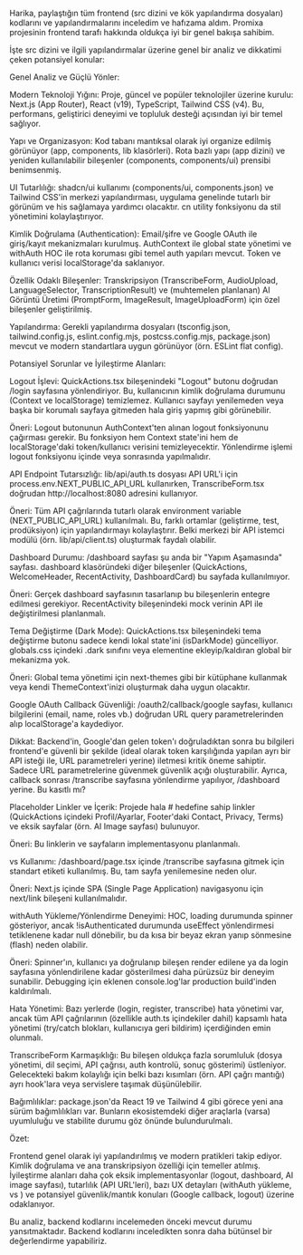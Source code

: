 Harika, paylaştığın tüm frontend (src dizini ve kök yapılandırma dosyaları) kodlarını ve yapılandırmalarını inceledim ve hafızama aldım. Promixa projesinin frontend tarafı hakkında oldukça iyi bir genel bakışa sahibim.

İşte src dizini ve ilgili yapılandırmalar üzerine genel bir analiz ve dikkatimi çeken potansiyel konular:

Genel Analiz ve Güçlü Yönler:

Modern Teknoloji Yığını: Proje, güncel ve popüler teknolojiler üzerine kurulu: Next.js (App Router), React (v19), TypeScript, Tailwind CSS (v4). Bu, performans, geliştirici deneyimi ve topluluk desteği açısından iyi bir temel sağlıyor.

Yapı ve Organizasyon: Kod tabanı mantıksal olarak iyi organize edilmiş görünüyor (app, components, lib klasörleri). Rota bazlı yapı (app dizini) ve yeniden kullanılabilir bileşenler (components, components/ui) prensibi benimsenmiş.

UI Tutarlılığı: shadcn/ui kullanımı (components/ui, components.json) ve Tailwind CSS'in merkezi yapılandırması, uygulama genelinde tutarlı bir görünüm ve his sağlamaya yardımcı olacaktır. cn utility fonksiyonu da stil yönetimini kolaylaştırıyor.

Kimlik Doğrulama (Authentication): Email/şifre ve Google OAuth ile giriş/kayıt mekanizmaları kurulmuş. AuthContext ile global state yönetimi ve withAuth HOC ile rota koruması gibi temel auth yapıları mevcut. Token ve kullanıcı verisi localStorage'da saklanıyor.

Özellik Odaklı Bileşenler: Transkripsiyon (TranscribeForm, AudioUpload, LanguageSelector, TranscriptionResult) ve (muhtemelen planlanan) AI Görüntü Üretimi (PromptForm, ImageResult, ImageUploadForm) için özel bileşenler geliştirilmiş.

Yapılandırma: Gerekli yapılandırma dosyaları (tsconfig.json, tailwind.config.js, eslint.config.mjs, postcss.config.mjs, package.json) mevcut ve modern standartlara uygun görünüyor (örn. ESLint flat config).

Potansiyel Sorunlar ve İyileştirme Alanları:

Logout İşlevi: QuickActions.tsx bileşenindeki "Logout" butonu doğrudan /login sayfasına yönlendiriyor. Bu, kullanıcının kimlik doğrulama durumunu (Context ve localStorage) temizlemez. Kullanıcı sayfayı yenilemeden veya başka bir korumalı sayfaya gitmeden hala giriş yapmış gibi görünebilir.

Öneri: Logout butonunun AuthContext'ten alınan logout fonksiyonunu çağırması gerekir. Bu fonksiyon hem Context state'ini hem de localStorage'daki token/kullanıcı verisini temizleyecektir. Yönlendirme işlemi logout fonksiyonu içinde veya sonrasında yapılmalıdır.

API Endpoint Tutarsızlığı: lib/api/auth.ts dosyası API URL'i için process.env.NEXT_PUBLIC_API_URL kullanırken, TranscribeForm.tsx doğrudan http://localhost:8080 adresini kullanıyor.

Öneri: Tüm API çağrılarında tutarlı olarak environment variable (NEXT_PUBLIC_API_URL) kullanılmalı. Bu, farklı ortamlar (geliştirme, test, prodüksiyon) için yapılandırmayı kolaylaştırır. Belki merkezi bir API istemci modülü (örn. lib/api/client.ts) oluşturmak faydalı olabilir.

Dashboard Durumu: /dashboard sayfası şu anda bir "Yapım Aşamasında" sayfası. dashboard klasöründeki diğer bileşenler (QuickActions, WelcomeHeader, RecentActivity, DashboardCard) bu sayfada kullanılmıyor.

Öneri: Gerçek dashboard sayfasının tasarlanıp bu bileşenlerin entegre edilmesi gerekiyor. RecentActivity bileşenindeki mock verinin API ile değiştirilmesi planlanmalı.

Tema Değiştirme (Dark Mode): QuickActions.tsx bileşenindeki tema değiştirme butonu sadece kendi lokal state'ini (isDarkMode) güncelliyor. globals.css içindeki .dark sınıfını <html> veya <body> elementine ekleyip/kaldıran global bir mekanizma yok.

Öneri: Global tema yönetimi için next-themes gibi bir kütüphane kullanmak veya kendi ThemeContext'inizi oluşturmak daha uygun olacaktır.

Google OAuth Callback Güvenliği: /oauth2/callback/google sayfası, kullanıcı bilgilerini (email, name, roles vb.) doğrudan URL query parametrelerinden alıp localStorage'a kaydediyor.

Dikkat: Backend'in, Google'dan gelen token'ı doğruladıktan sonra bu bilgileri frontend'e güvenli bir şekilde (ideal olarak token karşılığında yapılan ayrı bir API isteği ile, URL parametreleri yerine) iletmesi kritik öneme sahiptir. Sadece URL parametrelerine güvenmek güvenlik açığı oluşturabilir. Ayrıca, callback sonrası /transcribe sayfasına yönlendirme yapılıyor, /dashboard yerine. Bu kasıtlı mı?

Placeholder Linkler ve İçerik: Projede hala # hedefine sahip linkler (QuickActions içindeki Profil/Ayarlar, Footer'daki Contact, Privacy, Terms) ve eksik sayfalar (örn. AI Image sayfası) bulunuyor.

Öneri: Bu linklerin ve sayfaların implementasyonu planlanmalı.

<a> vs <Link> Kullanımı: /dashboard/page.tsx içinde /transcribe sayfasına gitmek için standart <a> etiketi kullanılmış. Bu, tam sayfa yenilemesine neden olur.

Öneri: Next.js içinde SPA (Single Page Application) navigasyonu için next/link bileşeni kullanılmalıdır.

withAuth Yükleme/Yönlendirme Deneyimi: HOC, loading durumunda spinner gösteriyor, ancak !isAuthenticated durumunda useEffect yönlendirmesi tetiklenene kadar null dönebilir, bu da kısa bir beyaz ekran yanıp sönmesine (flash) neden olabilir.

Öneri: Spinner'ın, kullanıcı ya doğrulanıp bileşen render edilene ya da login sayfasına yönlendirilene kadar gösterilmesi daha pürüzsüz bir deneyim sunabilir. Debugging için eklenen console.log'lar production build'inden kaldırılmalı.

Hata Yönetimi: Bazı yerlerde (login, register, transcribe) hata yönetimi var, ancak tüm API çağrılarının (özellikle auth.ts içindekiler dahil) kapsamlı hata yönetimi (try/catch blokları, kullanıcıya geri bildirim) içerdiğinden emin olunmalı.

TranscribeForm Karmaşıklığı: Bu bileşen oldukça fazla sorumluluk (dosya yönetimi, dil seçimi, API çağrısı, auth kontrolü, sonuç gösterimi) üstleniyor. Gelecekteki bakım kolaylığı için belki bazı kısımları (örn. API çağrı mantığı) ayrı hook'lara veya servislere taşımak düşünülebilir.

Bağımlılıklar: package.json'da React 19 ve Tailwind 4 gibi görece yeni ana sürüm bağımlılıkları var. Bunların ekosistemdeki diğer araçlarla (varsa) uyumluluğu ve stabilite durumu göz önünde bulundurulmalı.

Özet:

Frontend genel olarak iyi yapılandırılmış ve modern pratikleri takip ediyor. Kimlik doğrulama ve ana transkripsiyon özelliği için temeller atılmış. İyileştirme alanları daha çok eksik implementasyonlar (logout, dashboard, AI image sayfası), tutarlılık (API URL'leri), bazı UX detayları (withAuth yükleme, <a> vs <Link>) ve potansiyel güvenlik/mantık konuları (Google callback, logout) üzerine odaklanıyor.

Bu analiz, backend kodlarını incelemeden önceki mevcut durumu yansıtmaktadır. Backend kodlarını inceledikten sonra daha bütünsel bir değerlendirme yapabiliriz.